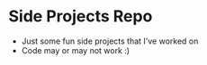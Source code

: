 # Side Projects Repo
- Just some fun side projects that I've worked on
- Code may or may not work :)
